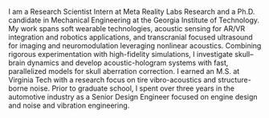 

I am a Research Scientist Intern at Meta Reality Labs Research and a Ph.D. candidate in Mechanical Engineering at the Georgia Institute of Technology. My work spans soft wearable technologies, acoustic sensing for AR/VR integration and robotics applications, and transcranial focused ultrasound for imaging and neuromodulation leveraging nonlinear acoustics. Combining rigorous experimentation with high-fidelity simulations, I investigate skull–brain dynamics and develop acoustic-hologram systems with fast, parallelized models for skull aberration correction. I earned an M.S. at Virginia Tech with a research focus on tire vibro-acoustics and structure-borne noise. Prior to graduate school, I spent over three years in the automotive industry as a Senior Design Engineer focused on engine design and noise and vibration engineering.

